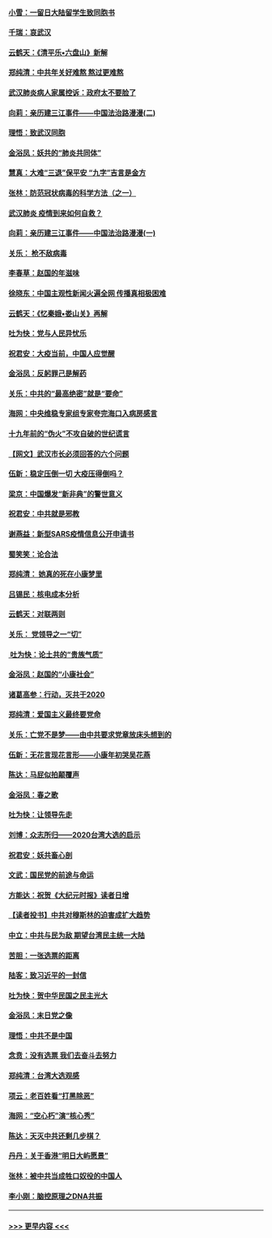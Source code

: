 #### [小雪：一留日大陆留学生致同胞书](../pages/nsc993/n11834624.md?t=01311931) 
#### [千瑞：哀武汉](../pages/nsc993/n11833647.md?t=01311931) 
#### [云鹤天：《清平乐▪六盘山》新解](../pages/nsc993/n11833611.md?t=01311931) 
#### [郑纯清：中共年关好难熬 熬过更难熬](../pages/nsc993/n11833489.md?t=01311931) 
#### [武汉肺炎病人家属控诉：政府太不要脸了](../pages/nsc993/n11833205.md?t=01311931) 
#### [向莉：亲历建三江事件——中国法治路漫漫(二)](../pages/nsc993/n11829102.md?t=01311931) 
#### [理悟：致武汉同胞](../pages/nsc993/n11831522.md?t=01311931) 
#### [金浴凤：妖共的“肺炎共同体”](../pages/nsc993/n11829448.md?t=01311931) 
#### [慧真：大难“三退”保平安 “九字”吉言是金方](../pages/nsc993/n11829501.md?t=01311931) 
#### [张林：防范冠状病毒的科学方法（之一）](../pages/nsc993/n11828618.md?t=01311931) 
#### [武汉肺炎 疫情到来如何自救？](../pages/nsc993/n11827632.md?t=01311931) 
#### [向莉：亲历建三江事件——中国法治路漫漫(一)](../pages/nsc993/n11827190.md?t=01311931) 
#### [关乐： 枪不敌病毒](../pages/nsc993/n11826746.md?t=01311931) 
#### [李春草：赵国的年滋味](../pages/nsc993/n11826321.md?t=01311931) 
#### [徐晓东：中国主观性新闻火遍全网 传播真相极困难](../pages/nsc993/n11826508.md?t=01311931) 
#### [云鹤天：《忆秦娥▪娄山关》再解](../pages/nsc993/n11824682.md?t=01311931) 
#### [吐为快：党与人民异忧乐](../pages/nsc993/n11824660.md?t=01311931) 
#### [祝君安：大疫当前，中国人应觉醒](../pages/nsc993/n11821946.md?t=01311931) 
#### [金浴凤：反躬罪己是解药](../pages/nsc993/n11820280.md?t=01311931) 
#### [关乐：中共的“最高绝密”就是“要命”](../pages/nsc993/n11816946.md?t=01311931) 
#### [海网：中央维稳专家组专家夸完海口入病房感言](../pages/nsc993/n11815138.md?t=01311931) 
#### [十九年前的“伪火”不攻自破的世纪谎言](../pages/nsc993/n11813238.md?t=01311931) 
#### [【网文】武汉市长必须回答的六个问题](../pages/nsc993/n11813848.md?t=01311931) 
#### [伍新：稳定压倒一切 大疫压得倒吗？](../pages/nsc993/n11812634.md?t=01311931) 
#### [梁京：中国爆发“新非典”的警世意义](../pages/nsc993/n11812554.md?t=01311931) 
#### [祝君安：中共就是邪教](../pages/nsc993/n11812431.md?t=01311931) 
#### [谢燕益：新型SARS疫情信息公开申请书](../pages/nsc993/n11808840.md?t=01311931) 
#### [蜀笑笑：论合法](../pages/nsc993/n11808064.md?t=01311931) 
#### [郑纯清： 她真的死在小康梦里](../pages/nsc993/n11806623.md?t=01311931) 
#### [吕锡民：核电成本分析](../pages/nsc993/n11806284.md?t=01311931) 
#### [云鹤天：对联两则](../pages/nsc993/n11805957.md?t=01311931) 
#### [关乐： 党领导之一“切”](../pages/nsc993/n11804505.md?t=01311931) 
#### [ 吐为快：论土共的“贵族气质”](../pages/nsc993/n11804490.md?t=01311931) 
#### [金浴凤：赵国的“小康社会”](../pages/nsc993/n11804452.md?t=01311931) 
#### [诸葛高参：行动，灭共于2020](../pages/nsc993/n11804120.md?t=01311931) 
#### [郑纯清：爱国主义最终要党命](../pages/nsc993/n11802197.md?t=01311931) 
#### [关乐：亡党不是梦——由中共要求党章放床头想到的](../pages/nsc993/n11802156.md?t=01311931) 
#### [伍新：无花言现花言形——小康年初哭吴花燕](../pages/nsc993/n11800044.md?t=01311931) 
#### [陈达：马屁似拍颠覆声](../pages/nsc993/n11800010.md?t=01311931) 
#### [金浴凤：春之歌](../pages/nsc993/n11797687.md?t=01311931) 
#### [吐为快：让领导先走](../pages/nsc993/n11797512.md?t=01311931) 
#### [刘博：众志所归——2020台湾大选的启示](../pages/nsc993/n11796878.md?t=01311931) 
#### [祝君安：妖共畜心剖](../pages/nsc993/n11794273.md?t=01311931) 
#### [文武：国民党的前途与命运](../pages/nsc993/n11794198.md?t=01311931) 
#### [方能达：祝贺《大纪元时报》读者日增](../pages/nsc993/n11793807.md?t=01311931) 
#### [【读者投书】中共对穆斯林的迫害成扩大趋势](../pages/nsc993/n11791371.md?t=01311931) 
#### [中立：中共与民为敌 期望台湾民主统一大陆](../pages/nsc993/n11790392.md?t=01311931) 
#### [苦胆：一张选票的距离](../pages/nsc993/n11788914.md?t=01311931) 
#### [陆客：致习近平的一封信](../pages/nsc993/n11788867.md?t=01311931) 
#### [吐为快：贺中华民国之民主光大](../pages/nsc993/n11788618.md?t=01311931) 
#### [金浴凤：末日党之像](../pages/nsc993/n11787475.md?t=01311931) 
#### [理悟：中共不是中国](../pages/nsc993/n11787463.md?t=01311931) 
#### [念贲：没有选票  我们去奋斗去努力](../pages/nsc993/n11787398.md?t=01311931) 
#### [郑纯清：台湾大选观感](../pages/nsc993/n11786210.md?t=01311931) 
#### [项云：老百姓看“打黑除恶”](../pages/nsc993/n11785398.md?t=01311931) 
#### [海网：“空心朽”演“核心秀”](../pages/nsc993/n11783874.md?t=01311931) 
#### [陈达：天灭中共还剩几步棋？](../pages/nsc993/n11783719.md?t=01311931) 
#### [丹丹：关于香港“明日大屿愿景”](../pages/nsc993/n11783273.md?t=01311931) 
#### [张林：被中共当成牲口奴役的中国人](../pages/nsc993/n11782397.md?t=01311931) 
#### [李小刚：脑控原理之DNA共振](../pages/nsc993/n11780962.md?t=01311931) 

----
#### [ >>> 更早内容 <<< ](../indexes/nsc993-earlier.md)
